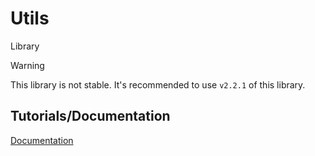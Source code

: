 # Utils
Library

> [!WARNING]
> This library is not stable. It's recommended to use `v2.2.1` of this library.


## Tutorials/Documentation
[Documentation](https://manered.gitbook.io/utils/)

